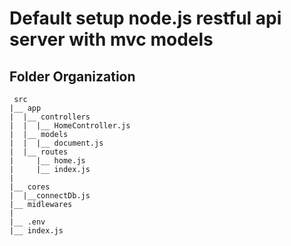# Default setup node.js restful api server with mvc models

## Folder Organization

```
 src
|__ app
|  |__ controllers
|  |  |__ HomeController.js
|  |__ models
|  |  |__ document.js
|  |__ routes
|     |__ home.js
|     |__ index.js
|
|__ cores
|  |__connectDb.js
|__ midlewares
|
|__ .env
|__ index.js

```
